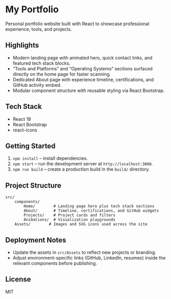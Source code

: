 # My Portfolio

Personal portfolio website built with React to showcase professional experience, tools, and projects.

## Highlights
- Modern landing page with animated hero, quick contact links, and featured tech stack blocks.
- “Tools and Platforms” and “Operating Systems” sections surfaced directly on the home page for faster scanning.
- Dedicated About page with experience timeline, certifications, and GitHub activity embed.
- Modular component structure with reusable styling via React Bootstrap.

## Tech Stack
- React 18
- React Bootstrap
- react-icons

## Getting Started
1. `npm install` – install dependencies.
2. `npm start` – run the development server at `http://localhost:3000`.
3. `npm run build` – create a production build in the `build/` directory.

## Project Structure
```
src/
	components/
		Home/        # Landing page hero plus tech stack sections
		About/       # Timeline, certifications, and GitHub widgets
		Projects/    # Project cards and filters
		Animations/  # Visualization playgrounds
	Assets/        # Images and SVG icons used across the site
```

## Deployment Notes
- Update the assets in `src/Assets` to reflect new projects or branding.
- Adjust environment-specific links (GitHub, LinkedIn, resumes) inside the relevant components before publishing.

## License
MIT
